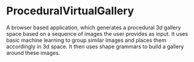 # ProceduralVirtualGallery
A browser based application, which generates a procedural 3d gallery space based on a sequence of images the user provides as input. It uses basic machine learning to group similar images and places them accordingly in 3d space. It then uses shape grammars to build a gallery around these images.
